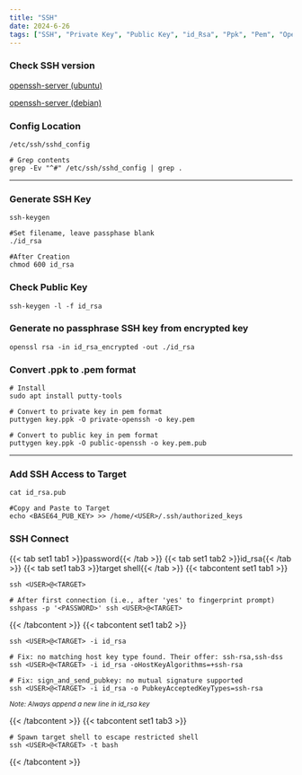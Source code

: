 ```yaml
---
title: "SSH"
date: 2024-6-26
tags: ["SSH", "Private Key", "Public Key", "id_Rsa", "Ppk", "Pem", "Openssh", "Remote Access"]
---
```


### Check SSH version

[openssh-server (ubuntu)](https://packages.ubuntu.com/search?keywords=openssh-server)

[openssh-server (debian)](https://packages.debian.org/search?keywords=openssh-server)

### Config Location

```console
/etc/ssh/sshd_config
```

```console
# Grep contents
grep -Ev "^#" /etc/ssh/sshd_config | grep .
```

---

### Generate SSH Key

```console
ssh-keygen
```

```console
#Set filename, leave passphase blank
./id_rsa
```

```console
#After Creation
chmod 600 id_rsa
```

### Check Public Key

```console
ssh-keygen -l -f id_rsa
```

### Generate no passphrase SSH key from encrypted key

```console
openssl rsa -in id_rsa_encrypted -out ./id_rsa
```

### Convert .ppk to .pem format

```console
# Install
sudo apt install putty-tools
```

```console
# Convert to private key in pem format
puttygen key.ppk -O private-openssh -o key.pem
```

```console
# Convert to public key in pem format
puttygen key.ppk -O public-openssh -o key.pem.pub
```

---

### Add SSH Access to Target

```console
cat id_rsa.pub
```

```console
#Copy and Paste to Target
echo <BASE64_PUB_KEY> >> /home/<USER>/.ssh/authorized_keys
```

### SSH Connect

{{< tab set1 tab1 >}}password{{< /tab >}}
{{< tab set1 tab2 >}}id_rsa{{< /tab >}}
{{< tab set1 tab3 >}}target shell{{< /tab >}}
{{< tabcontent set1 tab1 >}}

```console
ssh <USER>@<TARGET>
```

```console
# After first connection (i.e., after 'yes' to fingerprint prompt)
sshpass -p '<PASSWORD>' ssh <USER>@<TARGET>
```

{{< /tabcontent >}}
{{< tabcontent set1 tab2 >}}

```console
ssh <USER>@<TARGET> -i id_rsa
```

```console
# Fix: no matching host key type found. Their offer: ssh-rsa,ssh-dss
ssh <USER>@<TARGET> -i id_rsa -oHostKeyAlgorithms=+ssh-rsa
```

```console
# Fix: sign_and_send_pubkey: no mutual signature supported 
ssh <USER>@<TARGET> -i id_rsa -o PubkeyAcceptedKeyTypes=ssh-rsa
```

<small>*Note: Always append a new line in id_rsa key*</small>

{{< /tabcontent >}}
{{< tabcontent set1 tab3 >}}

```console
# Spawn target shell to escape restricted shell
ssh <USER>@<TARGET> -t bash
```

{{< /tabcontent >}}
